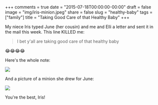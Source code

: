 +++
comments = true
date = "2015-07-18T00:00:00-00:00"
draft = false
image = "img/iris-minion.jpeg" 
share = false
slug = "healthy-baby"
tags = ["family"]
title = "Taking Good Care of that Healthy Baby"
+++


My niece Iris typed June (her cousin) and me and Elli a letter and sent it in the mail this week.<!--more--> This line KILLED me:

> I bet y'all are taking good care of that healthy baby

😂😂😂😂

Here's the whole note:

![](/img/iris-note.jpeg)

And a picture of a minion she drew for June:

![](/img/iris-minion.jpeg)

You're the best, Iris!